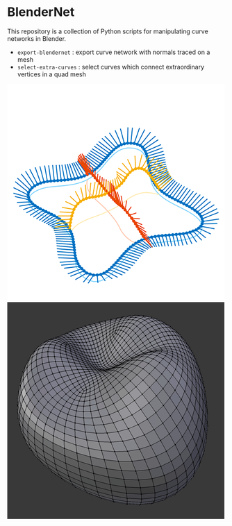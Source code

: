 # BlenderNet

This repository is a collection of Python scripts for manipulating curve networks in Blender.

- `export-blendernet` : export curve network with normals traced on a mesh
- `select-extra-curves` : select curves which connect extraordinary vertices in a quad mesh

![exporting network with normals from Blender](screenshots/export-blendernet.png)
![select extra curves screenshot](screenshots/select-extra-curves.gif)
